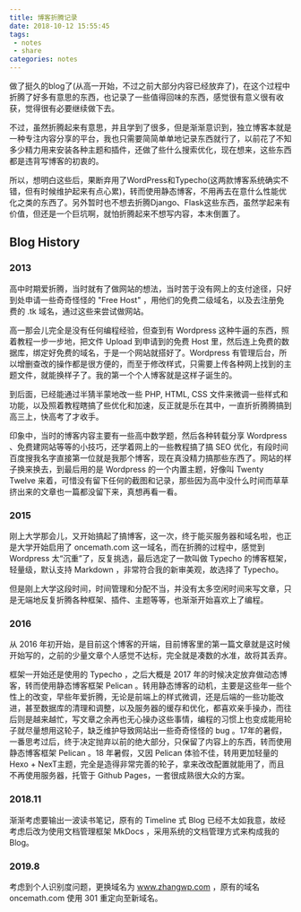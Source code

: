 ```yaml
---
title: 博客折腾记录
date: 2018-10-12 15:55:45
tags:
 - notes
 - share
categories: notes
---
```


做了挺久的blog了(从高一开始，不过之前大部分内容已经放弃了)，在这个过程中折腾了好多有意思的东西，也记录了一些值得回味的东西，感觉很有意义很有收获，觉得很有必要继续做下去。

不过，虽然折腾起来有意思，并且学到了很多，但是渐渐意识到，独立博客本就是一种专注内容分享的平台，我也只需要简简单单地记录东西就行了，以前花了不知多少精力用来安装各种主题和插件，还做了些什么搜索优化，现在想来，这些东西都是违背写博客的初衷的。

所以，想明白这些后，果断弃用了WordPress和Typecho(这两款博客系统确实不错，但有时候维护起来有点心累)，转而使用静态博客，不用再去在意什么性能优化之类的东西了。另外暂时也不想去折腾Django、Flask这些东西，虽然学起来有价值，但还是一个巨坑啊，就怕折腾起来不想写内容，本末倒置了。

## Blog History

### 2013

高中时期爱折腾，当时就有了做网站的想法，当时苦于没有网上的支付途径，只好到处申请一些奇奇怪怪的 "Free Host" ，用他们的免费二级域名，以及去注册免费的 .tk 域名，通过这些来尝试做网站。

高一那会儿完全是没有任何编程经验，但查到有 Wordpress 这种牛逼的东西，照着教程一步一步地，把文件 Upload 到申请到的免费 Host 里，然后连上免费的数据库，绑定好免费的域名，于是一个网站就搭好了。Wordpress 有管理后台，所以增删查改的操作都是很方便的，而至于修改样式，只需要上传各种网上找到的主题文件，就能换样子了。我的第一个个人博客就是这样子诞生的。

到后面，已经能通过半猜半蒙地改一些 PHP, HTML, CSS 文件来微调一些样式和功能，以及照着教程瞎搞了些优化和加速，反正就是乐在其中，一直折折腾腾搞到高三上，快高考了才收手。

印象中，当时的博客内容主要有一些高中数学题，然后各种转载分享 Wordpress 、免费建网站等等的小技巧，还学着网上的一些教程搞了搞 SEO 优化，有段时间百度搜我名字直接第一位就是我那个博客，现在真没精力搞那些东西了。网站的样子换来换去，到最后用的是 Wordpress 的一个内置主题，好像叫 Twenty Twelve 来着，可惜没有留下任何的截图和记录，那些因为高中没什么时间而草草挤出来的文章也一篇都没留下来，真想再看一看。

### 2015

刚上大学那会儿，又开始搞起了搞博客，这一次，终于能买服务器和域名啦，也正是大学开始启用了 oncemath.com 这一域名，而在折腾的过程中，感觉到 Wordpress 太“沉重”了，反复挑选，最后选定了一款叫做 Typecho 的博客框架，轻量级，默认支持 Markdown ，非常符合我的新审美观，故选择了 Typecho。

但是刚上大学这段时间，时间管理和分配不当，并没有太多空闲时间来写文章，只是无端地反复折腾各种框架、插件、主题等等，也渐渐开始喜欢上了编程。

### 2016

从 2016 年初开始，是目前这个博客的开端，目前博客里的第一篇文章就是这时候开始写的，之前的少量文章个人感觉不达标，完全就是凑数的水准，故将其丢弃。

框架一开始还是使用的 Typecho ，之后大概是 2017 年的时候决定放弃做动态博客，转而使用静态博客框架 Pelican 。转用静态博客的动机，主要是这些年一些个性上的改变，早些年爱折腾，无论是前端上的样式微调，还是后端的一些功能改进，甚至数据库的清理和调整，以及服务器的缓存和优化，都喜欢亲手操办，而往后则是越来越忙，写文章之余再也无心操办这些事情，编程的习惯上也变成能用轮子就尽量想用这轮子，缺乏维护导致网站出一些奇奇怪怪的 bug 。17年的暑假，一番思考过后，终于决定抛弃以前的绝大部分，只保留了内容上的东西，转而使用静态博客框架 Pelican 。18 年暑假，又因 Pelican 体验不佳，转用更加轻量的 Hexo + NexT主题，完全是造得非常完善的轮子，拿来改改配置就能用了，而且不再使用服务器，托管于 Github Pages，一套很成熟很大众的方案。

### 2018.11

渐渐考虑要输出一波读书笔记，原有的 Timeline 式 Blog 已经不太如我意，故经考虑后改为使用文档管理框架 MkDocs ，采用系统的文档管理方式来构成我的 Blog。

### 2019.8

考虑到个人识别度问题，更换域名为 www.zhangwp.com ，原有的域名 oncemath.com 使用 301 重定向至新域名。
